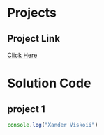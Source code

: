 # Projects

## Project Link
[Click Here](https://github.com/XanderViskoii/JavaScript)

# Solution Code

## project 1

```javascript
console.log("Xander Viskoii")
```